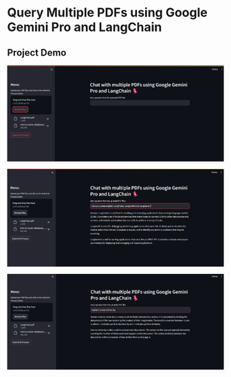 # Query Multiple PDFs using Google Gemini Pro and LangChain

## Project Demo

![alt text](images/1.png)

![alt text](images/2.png)

![alt text](images/3.png)